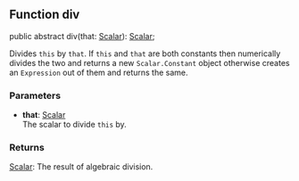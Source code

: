 ## Function div

public abstract div(that: [Scalar](reference/v/0.2.1/quantities/Scalar)): [Scalar](reference/v/0.2.1/quantities/Scalar);

Divides `this` by `that`. If `this` and `that` are both constants
then numerically divides the two and returns a new `Scalar.Constant` object
otherwise creates an `Expression` out of them and returns the same.

### Parameters
* **that**: [Scalar](reference/v/0.2.1/quantities/Scalar)<br>
 The scalar to divide `this` by.

### Returns
 [Scalar](reference/v/0.2.1/quantities/Scalar):
  The result of algebraic division.